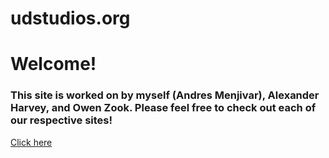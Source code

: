 # udstudios.org
<h1>Welcome!</h1>
<h3>This site is worked on by myself (Andres Menjivar), Alexander Harvey, and Owen Zook. Please feel free to check out each of our respective sites!</h3>
<a href = "https://udstudios.org">Click here</a>
